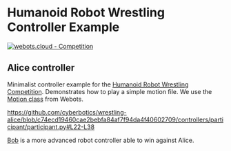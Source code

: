 # Humanoid Robot Wrestling Controller Example

[![webots.cloud - Competition](https://img.shields.io/badge/webots.cloud-Competition-007ACC)][1]

## Alice controller

Minimalist controller example for the [Humanoid Robot Wrestling Competition](https://github.com/cyberbotics/wrestling).
Demonstrates how to play a simple motion file. We use the [Motion class](https://cyberbotics.com/doc/reference/motion?tab-language=python) from Webots.

https://github.com/cyberbotics/wrestling-alice/blob/c74ecd19460cae2bebfa84af7f94da4f40602709/controllers/participant/participant.py#L22-L38

[Bob](https://github.com/cyberbotics/wrestling-bob) is a more advanced robot controller able to win against Alice.

[1]: https://webots.cloud/run?version=R2022b&url=https%3A%2F%2Fgithub.com%2Fcyberbotics%2Fwrestling%2Fblob%2Fmain%2Fworlds%2Fwrestling.wbt&type=competition "Leaderboard"
